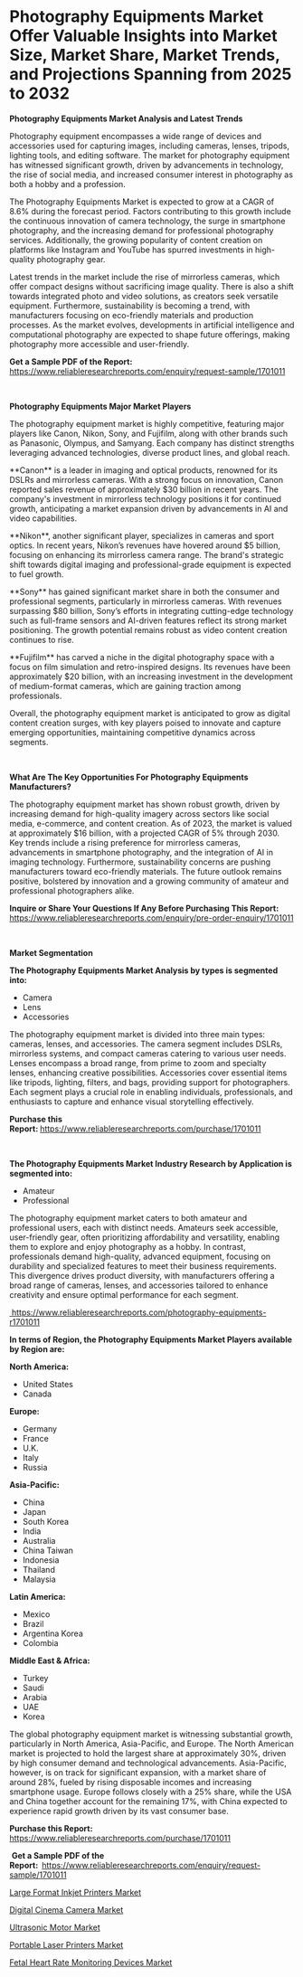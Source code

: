 <p><h1>Photography Equipments Market Offer Valuable Insights into Market Size, Market Share, Market Trends, and Projections Spanning from 2025 to 2032</h1></p><p><strong>Photography Equipments Market Analysis and Latest Trends</strong></p>
<p><p>Photography equipment encompasses a wide range of devices and accessories used for capturing images, including cameras, lenses, tripods, lighting tools, and editing software. The market for photography equipment has witnessed significant growth, driven by advancements in technology, the rise of social media, and increased consumer interest in photography as both a hobby and a profession.</p><p>The Photography Equipments Market is expected to grow at a CAGR of 8.6% during the forecast period. Factors contributing to this growth include the continuous innovation of camera technology, the surge in smartphone photography, and the increasing demand for professional photography services. Additionally, the growing popularity of content creation on platforms like Instagram and YouTube has spurred investments in high-quality photography gear.</p><p>Latest trends in the market include the rise of mirrorless cameras, which offer compact designs without sacrificing image quality. There is also a shift towards integrated photo and video solutions, as creators seek versatile equipment. Furthermore, sustainability is becoming a trend, with manufacturers focusing on eco-friendly materials and production processes. As the market evolves, developments in artificial intelligence and computational photography are expected to shape future offerings, making photography more accessible and user-friendly.</p></p>
<p><strong>Get a Sample PDF of the Report:&nbsp;</strong> <a href="https://www.reliableresearchreports.com/enquiry/request-sample/1701011?utm_campaign=31&utm_medium=2&utm_source=Github&utm_content=ia&utm_term=09012025&utm_id=photography-equipments">https://www.reliableresearchreports.com/enquiry/request-sample/1701011</a></p>
<p>&nbsp;</p>
<p><strong>Photography Equipments Major Market Players</strong></p>
<p><p>The photography equipment market is highly competitive, featuring major players like Canon, Nikon, Sony, and Fujifilm, along with other brands such as Panasonic, Olympus, and Samyang. Each company has distinct strengths leveraging advanced technologies, diverse product lines, and global reach.</p><p>**Canon** is a leader in imaging and optical products, renowned for its DSLRs and mirrorless cameras. With a strong focus on innovation, Canon reported sales revenue of approximately $30 billion in recent years. The company's investment in mirrorless technology positions it for continued growth, anticipating a market expansion driven by advancements in AI and video capabilities.</p><p>**Nikon**, another significant player, specializes in cameras and sport optics. In recent years, Nikon’s revenues have hovered around $5 billion, focusing on enhancing its mirrorless camera range. The brand's strategic shift towards digital imaging and professional-grade equipment is expected to fuel growth.</p><p>**Sony** has gained significant market share in both the consumer and professional segments, particularly in mirrorless cameras. With revenues surpassing $80 billion, Sony’s efforts in integrating cutting-edge technology such as full-frame sensors and AI-driven features reflect its strong market positioning. The growth potential remains robust as video content creation continues to rise.</p><p>**Fujifilm** has carved a niche in the digital photography space with a focus on film simulation and retro-inspired designs. Its revenues have been approximately $20 billion, with an increasing investment in the development of medium-format cameras, which are gaining traction among professionals.</p><p>Overall, the photography equipment market is anticipated to grow as digital content creation surges, with key players poised to innovate and capture emerging opportunities, maintaining competitive dynamics across segments.</p></p>
<p>&nbsp;</p>
<p><strong>What Are The Key Opportunities For Photography Equipments Manufacturers?</strong></p>
<p><p>The photography equipment market has shown robust growth, driven by increasing demand for high-quality imagery across sectors like social media, e-commerce, and content creation. As of 2023, the market is valued at approximately $16 billion, with a projected CAGR of 5% through 2030. Key trends include a rising preference for mirrorless cameras, advancements in smartphone photography, and the integration of AI in imaging technology. Furthermore, sustainability concerns are pushing manufacturers toward eco-friendly materials. The future outlook remains positive, bolstered by innovation and a growing community of amateur and professional photographers alike.</p></p>
<p><strong>Inquire or Share Your Questions If Any Before Purchasing This Report:</strong> <a href="https://www.reliableresearchreports.com/enquiry/pre-order-enquiry/1701011?utm_campaign=31&utm_medium=2&utm_source=Github&utm_content=ia&utm_term=09012025&utm_id=photography-equipments">https://www.reliableresearchreports.com/enquiry/pre-order-enquiry/1701011</a></p>
<p>&nbsp;</p>
<p><strong>Market Segmentation</strong></p>
<p><strong>The Photography Equipments Market Analysis by types is segmented into:</strong></p>
<p><ul><li>Camera</li><li>Lens</li><li>Accessories</li></ul></p>
<p><p>The photography equipment market is divided into three main types: cameras, lenses, and accessories. The camera segment includes DSLRs, mirrorless systems, and compact cameras catering to various user needs. Lenses encompass a broad range, from prime to zoom and specialty lenses, enhancing creative possibilities. Accessories cover essential items like tripods, lighting, filters, and bags, providing support for photographers. Each segment plays a crucial role in enabling individuals, professionals, and enthusiasts to capture and enhance visual storytelling effectively.</p></p>
<p><strong>Purchase this Report:&nbsp;</strong><a href="https://www.reliableresearchreports.com/purchase/1701011?utm_campaign=31&utm_medium=2&utm_source=Github&utm_content=ia&utm_term=09012025&utm_id=photography-equipments">https://www.reliableresearchreports.com/purchase/1701011</a></p>
<p>&nbsp;</p>
<p><strong>The Photography Equipments Market Industry Research by Application is segmented into:</strong></p>
<p><ul><li>Amateur</li><li>Professional</li></ul></p>
<p><p>The photography equipment market caters to both amateur and professional users, each with distinct needs. Amateurs seek accessible, user-friendly gear, often prioritizing affordability and versatility, enabling them to explore and enjoy photography as a hobby. In contrast, professionals demand high-quality, advanced equipment, focusing on durability and specialized features to meet their business requirements. This divergence drives product diversity, with manufacturers offering a broad range of cameras, lenses, and accessories tailored to enhance creativity and ensure optimal performance for each segment.</p></p>
<p><a href="https://www.reliableresearchreports.com/photography-equipments-r1701011?utm_campaign=31&utm_medium=2&utm_source=Github&utm_content=ia&utm_term=09012025&utm_id=photography-equipments">&nbsp;https://www.reliableresearchreports.com/photography-equipments-r1701011</a></p>
<p><strong>In terms of Region, the Photography Equipments Market Players available by Region are:</strong></p>
<p>
    <p> <strong> North America: </strong>
        <ul>
            <li>United States</li>
            <li>Canada</li>
        </ul>
        </p> 
    <p> <strong> Europe: </strong>
        <ul>
            <li>Germany</li>
            <li>France</li>
            <li>U.K.</li>
            <li>Italy</li>
            <li>Russia</li>
        </ul>
        </p> 
    <p> <strong> Asia-Pacific: </strong>
        <ul>
            <li>China</li>
            <li>Japan</li>
            <li>South Korea</li>
            <li>India</li>
            <li>Australia</li>
            <li>China Taiwan</li>
            <li>Indonesia</li>
            <li>Thailand</li>
            <li>Malaysia</li>
        </ul>
        </p> 
    <p> <strong> Latin America: </strong>
        <ul>
            <li>Mexico</li>
            <li>Brazil</li>
            <li>Argentina Korea</li>
            <li>Colombia</li>
        </ul>
        </p> 
    <p> <strong> Middle East & Africa: </strong>
        <ul>
            <li>Turkey</li>
            <li>Saudi</li>
            <li>Arabia</li>
            <li>UAE</li>
            <li>Korea</li>
        </ul>
    </p>
    </p>
<p><p>The global photography equipment market is witnessing substantial growth, particularly in North America, Asia-Pacific, and Europe. The North American market is projected to hold the largest share at approximately 30%, driven by high consumer demand and technological advancements. Asia-Pacific, however, is on track for significant expansion, with a market share of around 28%, fueled by rising disposable incomes and increasing smartphone usage. Europe follows closely with a 25% share, while the USA and China together account for the remaining 17%, with China expected to experience rapid growth driven by its vast consumer base.</p></p>
<p><strong>Purchase this Report: </strong><a href="https://www.reliableresearchreports.com/purchase/1701011?utm_campaign=31&utm_medium=2&utm_source=Github&utm_content=ia&utm_term=09012025&utm_id=photography-equipments">https://www.reliableresearchreports.com/purchase/1701011</a></p>
<p>&nbsp;<strong>Get a Sample PDF of the Report:&nbsp;&nbsp;</strong><a href="https://www.reliableresearchreports.com/enquiry/request-sample/1701011?utm_campaign=31&utm_medium=2&utm_source=Github&utm_content=ia&utm_term=09012025&utm_id=photography-equipments">https://www.reliableresearchreports.com/enquiry/request-sample/1701011</a></p>
<p><strong></strong></p>
<p><p><a href="https://github.com/skerretflossie9297/Market-Research-Report-List-1/blob/main/large-format-inkjet-printers-market.md?utm_campaign=31&utm_medium=2&utm_source=Github&utm_content=ia&utm_term=09012025&utm_id=photography-equipments">Large Format Inkjet Printers Market</a></p><p><a href="https://github.com/shondapmbau/Market-Research-Report-List-1/blob/main/digital-cinema-camera-market.md?utm_campaign=31&utm_medium=2&utm_source=Github&utm_content=ia&utm_term=09012025&utm_id=photography-equipments">Digital Cinema Camera Market</a></p><p><a href="https://github.com/juniordelafrance/Market-Research-Report-List-5/blob/main/ultrasonic-motor-market.md?utm_campaign=31&utm_medium=2&utm_source=Github&utm_content=ia&utm_term=09012025&utm_id=photography-equipments">Ultrasonic Motor Market</a></p><p><a href="https://github.com/MonroeBullock54/Market-Research-Report-List-1/blob/main/portable-laser-printers-market.md?utm_campaign=31&utm_medium=2&utm_source=Github&utm_content=ia&utm_term=09012025&utm_id=photography-equipments">Portable Laser Printers Market</a></p><p><a href="https://github.com/rahu1506/Market-Research-Report-List-6/blob/main/fetal-heart-rate-monitoring-devices-market.md?utm_campaign=31&utm_medium=2&utm_source=Github&utm_content=ia&utm_term=09012025&utm_id=photography-equipments">Fetal Heart Rate Monitoring Devices Market</a></p></p>